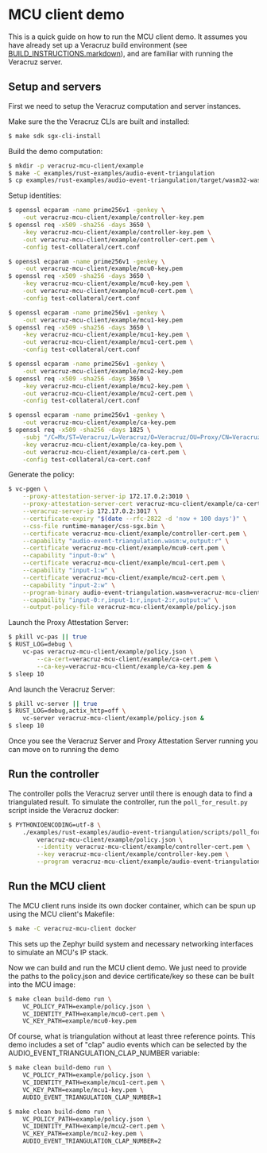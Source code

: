
# MCU client demo

This is a quick guide on how to run the MCU client demo. It assumes you have
already set up a Veracruz build environment (see [BUILD_INSTRUCTIONS.markdown](../BUILD_INSTRUCTIONS.markdown)),
and are familiar with running the Veracruz server.


## Setup and servers

First we need to setup the Veracruz computation and server instances.

Make sure the the Veracruz CLIs are built and installed:

``` bash server
$ make sdk sgx-cli-install
```

Build the demo computation:

``` bash server
$ mkdir -p veracruz-mcu-client/example
$ make -C examples/rust-examples/audio-event-triangulation
$ cp examples/rust-examples/audio-event-triangulation/target/wasm32-wasi/release/audio-event-triangulation.wasm veracruz-mcu-client/example/audio-event-triangulation.wasm
```

Setup identities:

``` bash server
$ openssl ecparam -name prime256v1 -genkey \
    -out veracruz-mcu-client/example/controller-key.pem
$ openssl req -x509 -sha256 -days 3650 \
    -key veracruz-mcu-client/example/controller-key.pem \
    -out veracruz-mcu-client/example/controller-cert.pem \
    -config test-collateral/cert.conf

$ openssl ecparam -name prime256v1 -genkey \
    -out veracruz-mcu-client/example/mcu0-key.pem
$ openssl req -x509 -sha256 -days 3650 \
    -key veracruz-mcu-client/example/mcu0-key.pem \
    -out veracruz-mcu-client/example/mcu0-cert.pem \
    -config test-collateral/cert.conf

$ openssl ecparam -name prime256v1 -genkey \
    -out veracruz-mcu-client/example/mcu1-key.pem
$ openssl req -x509 -sha256 -days 3650 \
    -key veracruz-mcu-client/example/mcu1-key.pem \
    -out veracruz-mcu-client/example/mcu1-cert.pem \
    -config test-collateral/cert.conf

$ openssl ecparam -name prime256v1 -genkey \
    -out veracruz-mcu-client/example/mcu2-key.pem
$ openssl req -x509 -sha256 -days 3650 \
    -key veracruz-mcu-client/example/mcu2-key.pem \
    -out veracruz-mcu-client/example/mcu2-cert.pem \
    -config test-collateral/cert.conf

$ openssl ecparam -name prime256v1 -genkey \
    -out veracruz-mcu-client/example/ca-key.pem
$ openssl req -x509 -sha256 -days 1825 \
    -subj "/C=Mx/ST=Veracruz/L=Veracruz/O=Veracruz/OU=Proxy/CN=VeracruzProxyServer" \
    -key veracruz-mcu-client/example/ca-key.pem \
    -out veracruz-mcu-client/example/ca-cert.pem \
    -config test-collateral/ca-cert.conf
```

Generate the policy:

``` bash server
$ vc-pgen \
    --proxy-attestation-server-ip 172.17.0.2:3010 \
    --proxy-attestation-server-cert veracruz-mcu-client/example/ca-cert.pem \
    --veracruz-server-ip 172.17.0.2:3017 \
    --certificate-expiry "$(date --rfc-2822 -d 'now + 100 days')" \
    --css-file runtime-manager/css-sgx.bin \
    --certificate veracruz-mcu-client/example/controller-cert.pem \
    --capability "audio-event-triangulation.wasm:w,output:r" \
    --certificate veracruz-mcu-client/example/mcu0-cert.pem \
    --capability "input-0:w" \
    --certificate veracruz-mcu-client/example/mcu1-cert.pem \
    --capability "input-1:w" \
    --certificate veracruz-mcu-client/example/mcu2-cert.pem \
    --capability "input-2:w" \
    --program-binary audio-event-triangulation.wasm=veracruz-mcu-client/example/audio-event-triangulation.wasm \
    --capability "input-0:r,input-1:r,input-2:r,output:w" \
    --output-policy-file veracruz-mcu-client/example/policy.json
```

Launch the Proxy Attestation Server:

``` bash server
$ pkill vc-pas || true
$ RUST_LOG=debug \
    vc-pas veracruz-mcu-client/example/policy.json \
        --ca-cert=veracruz-mcu-client/example/ca-cert.pem \
        --ca-key=veracruz-mcu-client/example/ca-key.pem &
$ sleep 10
```

And launch the Veracruz Server:

``` bash server
$ pkill vc-server || true
$ RUST_LOG=debug,actix_http=off \
    vc-server veracruz-mcu-client/example/policy.json &
$ sleep 10
```

Once you see the Veracruz Server and Proxy Attestation Server running
you can move on to running the demo

## Run the controller

The controller polls the Veracruz server until there is enough data to
find a triangulated result. To simulate the controller, run the
`poll_for_result.py` script inside the Veracruz docker:

<!-- TODO move PYTHONIOENCODING into Veracruz's dockerfile? -->
``` bash server
$ PYTHONIOENCODING=utf-8 \
    ./examples/rust-examples/audio-event-triangulation/scripts/poll_for_result.py \
        veracruz-mcu-client/example/policy.json \
        --identity veracruz-mcu-client/example/controller-cert.pem \
        --key veracruz-mcu-client/example/controller-key.pem \
        --program veracruz-mcu-client/example/audio-event-triangulation.wasm
```


## Run the MCU client

The MCU client runs inside its own docker container, which can be spun
up using the MCU client's Makefile:

``` bash docker
$ make -C veracruz-mcu-client docker
```

This sets up the Zephyr build system and necessary networking interfaces
to simulate an MCU's IP stack.

Now we can build and run the MCU client demo. We just need to provide the
paths to the policy.json and device certificate/key so these can be built
into the MCU image:

``` bash client
$ make clean build-demo run \
    VC_POLICY_PATH=example/policy.json \
    VC_IDENTITY_PATH=example/mcu0-cert.pem \
    VC_KEY_PATH=example/mcu0-key.pem
```

Of course, what is triangulation without at least three reference points. This
demo includes a set of "clap" audio events which can be selected by the
AUDIO_EVENT_TRIANGULATION_CLAP_NUMBER variable:

``` bash client
$ make clean build-demo run \
    VC_POLICY_PATH=example/policy.json \
    VC_IDENTITY_PATH=example/mcu1-cert.pem \
    VC_KEY_PATH=example/mcu1-key.pem \
    AUDIO_EVENT_TRIANGULATION_CLAP_NUMBER=1
```

``` bash client
$ make clean build-demo run \
    VC_POLICY_PATH=example/policy.json \
    VC_IDENTITY_PATH=example/mcu2-cert.pem \
    VC_KEY_PATH=example/mcu2-key.pem \
    AUDIO_EVENT_TRIANGULATION_CLAP_NUMBER=2
```
